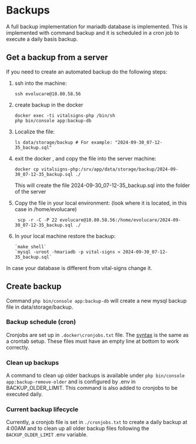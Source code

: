 # Backups

A full backup implementation for mariadb database is implemented.
This is implemented with command backup and it is scheduled in a cron job to execute a daily basis backup.


## Get a backup from a server
If you need to create an automated backup do the following steps:
1. ssh into the machine:
    ```shell
    ssh evolucare@10.80.58.56
    ```
2. create backup in the docker
    ```shell
    docker exec -ti vitalsigns-php /bin/sh
    php bin/console app:backup-db
    ```
3. Localize the file:
    ```shell
    ls data/storage/backup # For example: "2024-09-30_07-12-35_backup.sql"
    ```
4. exit the docker , and copy the file into the server machine:
    ```shell
    docker cp vitalsigns-php:/srv/app/data/storage/backup/2024-09-30_07-12-35_backup.sql ./
    ```
    This will create the file 2024-09-30_07-12-35_backup.sql into the folder of the server

5. Copy the file in your local environment: (look where it is located, in this case in /home/evolucare)
    ```shell
     scp -r -C -P 22 evolucare@10.80.58.56:/home/evolucare/2024-09-30_07-12-35_backup.sql ./
    ```
6. In your local machine restore the backup:
    ```shell
    `make shell`
    `mysql -uroot -hmariadb -p vital-signs < 2024-09-30_07-12-35_backup.sql`
    ```
In case your database is different from vital-signs change it.


## Create backup
Command `php bin/console app:backup-db` will create a new mysql backup file in data/storage/backup.

### Backup schedule (cron)

Cronjobs are set up in ``.docker\cronjobs.txt`` file. The [syntax](https://en.wikipedia.org/wiki/Cron) is the same as
a crontab setup. These files must have an empty line at bottom to work correctly.

### Clean up backups

A command to clean up older backups is available under `php bin/console app:backup-remove-older`
and is configured by .env in BACKUP_OLDER_LIMIT. This command is also added to cronjobs to be executed
daily.

### Current backup lifecycle

Currently, a cronjob file is set in `./cronjobs.txt` to create a daily backup at 4:00AM and to clean up all older
backup files following the `BACKUP_OLDER_LIMIT` .env variable.